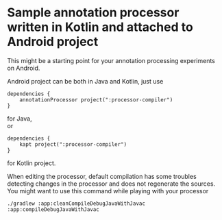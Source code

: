 # Sample annotation processor written in Kotlin and attached to Android project

This might be a starting point for your annotation processing experiments on Android.

Android project can be both in Java and Kotlin, just use

```
dependencies {
    annotationProcessor project(":processor-compiler")
}
```
for Java,    
or

```
dependencies {
    kapt project(":processor-compiler")
}
```
for Kotlin project.

When editing the processor, default compilation has some troubles detecting changes in the processor and does not regenerate the sources.
You might want to use this command while playing with your processor

```
./gradlew :app:cleanCompileDebugJavaWithJavac :app:compileDebugJavaWithJavac
```
